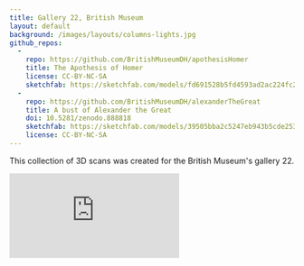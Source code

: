```yaml
---
title: Gallery 22, British Museum
layout: default
background: /images/layouts/columns-lights.jpg
github_repos:
  -
    repo: https://github.com/BritishMuseumDH/apothesisHomer
    title: The Apothesis of Homer
    license: CC-BY-NC-SA
    sketchfab: https://sketchfab.com/models/fd691528b5fd4593ad2ac224fc2f19c5
  -
    repo: https://github.com/BritishMuseumDH/alexanderTheGreat
    title: A bust of Alexander the Great
    doi: 10.5281/zenodo.888818
    sketchfab: https://sketchfab.com/models/39505bba2c5247eb943b5cde253bf495
    license: CC-BY-NC-SA
---
```


This collection of 3D scans was created for the British Museum's gallery 22.

<div class="embed-responsive embed-responsive-4by3 mb-3">
    <iframe title="A 3D model" class="embed-responsive-item" src="https://sketchfab.com/playlists/embed?collection=305df4f98d024c5bb69f7f3ddcc41f46" frameborder="0" allow="autoplay; fullscreen; vr" mozallowfullscreen="true" webkitallowfullscreen="true"></iframe>
</div>
